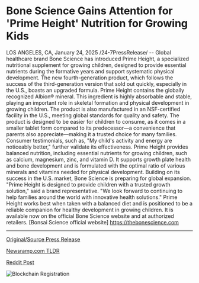 # Bone Science Gains Attention for 'Prime Height' Nutrition for Growing Kids

LOS ANGELES, CA, January 24, 2025 /24-7PressRelease/ -- Global healthcare brand Bone Science has introduced Prime Height, a specialized nutritional supplement for growing children, designed to provide essential nutrients during the formative years and support systematic physical development. The new fourth-generation product, which follows the success of the third-generation version that sold out quickly, especially in the U.S., boasts an upgraded formula.  Prime Height contains the globally recognized Albion® mineral. This ingredient is highly absorbable and stable, playing an important role in skeletal formation and physical development in growing children. The product is also manufactured in an NSF-certified facility in the U.S., meeting global standards for quality and safety.  The product is designed to be easier for children to consume, as it comes in a smaller tablet form compared to its predecessor—a convenience that parents also appreciate—making it a trusted choice for many families. Consumer testimonials, such as, "My child's activity and energy are noticeably better," further validate its effectiveness.  Prime Height provides balanced nutrition, including essential nutrients for growing children, such as calcium, magnesium, zinc, and vitamin D. It supports growth plate health and bone development and is formulated with the optimal ratio of various minerals and vitamins needed for physical development.  Building on its success in the U.S. market, Bone Science is preparing for global expansion. "Prime Height is designed to provide children with a trusted growth solution," said a brand representative. "We look forward to continuing to help families around the world with innovative health solutions."  Prime Height works best when taken with a balanced diet and is positioned to be a reliable companion for healthy development in growing children.  It is available now on the official Bone Science website and at authorized retailers.  [Bonsai Science official website] https://thebonescience.com 

---

[Original/Source Press Release](https://www.24-7pressrelease.com/press-release/519121/bone-science-gains-attention-for-prime-height-nutrition-for-growing-kids)
                    

[Newsramp.com TLDR](https://newsramp.com/curated-news/bone-science-launches-prime-height-nutritional-supplement-for-growing-children/700c500476f206f4b7927bcc34a56f35) 

 



[Reddit Post](https://www.reddit.com/r/Business_NewsRamp/comments/1i900y8/bone_science_launches_prime_height_nutritional/) 



![Blockchain Registration](https://cdn.newsramp.app/24-7PressRelease/qrcode/251/24/evenRFsm.webp)